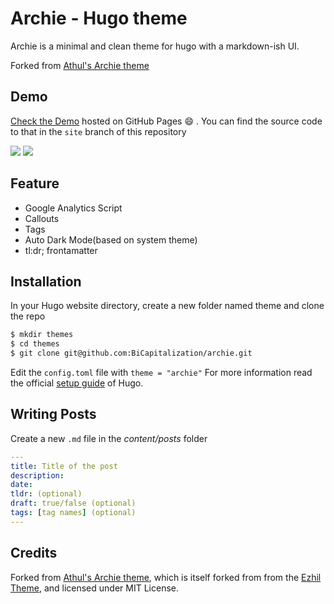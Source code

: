 # Archie - Hugo theme
Archie is a minimal and clean theme for hugo with a markdown-ish UI.

Forked from [Athul's Archie theme](https://github.com/athul/archie)

## Demo

[Check the Demo](https://athul.github.io/archie/) hosted on GitHub Pages :smile: . You can find the source code to that in the `site` branch of this repository

![](/images/theme.png)
![](/images/archie-dark.png)
## Feature
- Google Analytics Script
- Callouts
- Tags
- Auto Dark Mode(based on system theme)
- tl:dr; frontamatter

## Installation
In your Hugo website directory, create a new folder named theme and clone the repo
```bash
$ mkdir themes
$ cd themes
$ git clone git@github.com:BiCapitalization/archie.git
```
Edit the `config.toml` file with `theme = "archie"`
For more information read the official [setup guide](https://gohugo.io/overview/installing/) of Hugo.

## Writing Posts
Create a new `.md` file in the *content/posts* folder
```yml
---
title: Title of the post
description:
date:
tldr: (optional)
draft: true/false (optional)
tags: [tag names] (optional)
---
```

## Credits
Forked from [Athul's Archie theme](https://github.com/athul/archie), which is
itself forked from from the [Ezhil Theme](https://github.com/vividvilla/ezhil),
and licensed under MIT License.

